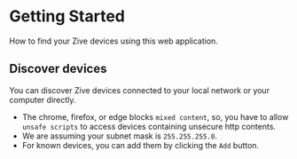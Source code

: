 # Getting Started

<p class="description">How to find your Zive devices using this web application.</p>

## Discover devices

You can discover Zive devices connected to your local network or your computer directly.

- The chrome, firefox, or edge blocks `mixed content`, so, you have to allow `unsafe scripts` to access devices containing unsecure http contents.
- We are assuming your subnet mask is `255.255.255.0`.
- For known devices, you can add them by clicking the `Add` button.
